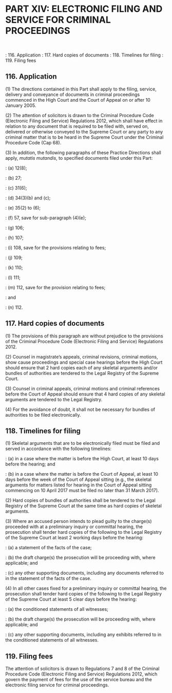 # PART XIV: ELECTRONIC FILING AND SERVICE FOR CRIMINAL PROCEEDINGS
&nbsp;

: 116\. Application 
: 117\. Hard copies of documents 
: 118\. Timelines for filing 
: 119\. Filing fees

## 116. Application

(1) The directions contained in this Part shall apply to the filing, service, delivery and conveyance of documents in criminal proceedings commenced in the High Court and the Court of Appeal on or after 10 January 2005.

(2) The attention of solicitors is drawn to the Criminal Procedure Code (Electronic Filing and Service) Regulations 2012, which shall have effect in relation to any document that is required to be filed with, served on, delivered or otherwise conveyed to the Supreme Court or any party to any criminal matter that is to be heard in the Supreme Court under the Criminal Procedure Code (Cap 68).

(3) In addition, the following paragraphs of these Practice Directions shall apply, *mutatis mutandis*, to specified documents filed under this Part:

: (a) 12(8);

: (b) 27;

: (c) 31(6);

: (d) 34(3)(b) and (c);

: (e) 35(2) to (6);

: (f) 57, save for sub-paragraph (4)(e);

: (g) 106;

: (h) 107;

: (i) 108, save for the provisions relating to fees;

: (j) 109;

: (k) 110;

: (l) 111;

: (m) 112, save for the provision relating to fees;

: and

: (n) 112.

## 117. Hard copies of documents

(1) The provisions of this paragraph are without prejudice to the provisions of the Criminal Procedure Code (Electronic Filing and Service) Regulations 2012.

(2) Counsel in magistrate’s appeals, criminal revisions, criminal motions, show cause proceedings and special case hearings before the High Court should ensure that 2 hard copies each of any skeletal arguments and/or bundles of authorities are tendered to the Legal Registry of the Supreme Court.

(3) Counsel in criminal appeals, criminal motions and criminal references before the Court of Appeal should ensure that 4 hard copies of any skeletal arguments are tendered to the Legal Registry.

(4) For the avoidance of doubt, it shall not be necessary for bundles of authorities to be filed electronically.

## 118\. Timelines for filing

(1) Skeletal arguments that are to be electronically filed must be filed and served in accordance with the following timelines:

: (a) in a case where the matter is before the High Court, at least 10 days before the hearing; and

: (b) in a case where the matter is before the Court of Appeal, at least 10 days before the week of the Court of Appeal sitting (e.g., the skeletal arguments for matters listed for hearing in the Court of Appeal sitting commencing on 10 April 2017 must be filed no later than 31 March 2017).

(2) Hard copies of bundles of authorities shall be tendered to the Legal Registry of the Supreme Court at the same time as hard copies of skeletal arguments.

(3) Where an accused person intends to plead guilty to the charge(s) proceeded with at a preliminary inquiry or committal hearing, the prosecution shall tender hard copies of the following to the Legal Registry of the Supreme Court at least 2 working days before the hearing:

: (a) a statement of the facts of the case;

: (b) the draft charge(s) the prosecution will be proceeding with, where applicable; and

: (c) any other supporting documents, including any documents referred to in the statement of the facts of the case.

(4) In all other cases fixed for a preliminary inquiry or committal hearing, the prosecution shall tender hard copies of the following to the Legal Registry of the Supreme Court at least 5 clear days before the hearing:

: (a) the conditioned statements of all witnesses;

: (b) the draft charge(s) the prosecution will be proceeding with, where applicable; and

: (c) any other supporting documents, including any exhibits referred to in the conditioned statements of all witnesses.

## 119. Filing fees

The attention of solicitors is drawn to Regulations 7 and 8 of the Criminal Procedure Code (Electronic Filing and Service) Regulations 2012, which govern the payment of fees for the use of the service bureau and the electronic filing service for criminal proceedings.